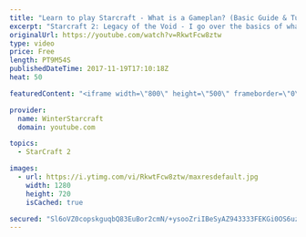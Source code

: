 ```yaml
---
title: "Learn to play Starcraft - What is a Gameplan? (Basic Guide & Tutorial)"
excerpt: "Starcraft 2: Legacy of the Void - I go over the basics of what a gameplan in starcraft 2 is and how to put one together.  Note this is not a guide on WHAT gameplan you should be using as each race!"
originalUrl: https://youtube.com/watch?v=RkwtFcw8ztw
type: video
price: Free
length: PT9M54S
publishedDateTime: 2017-11-19T17:10:18Z
heat: 50

featuredContent: "<iframe width=\"800\" height=\"500\" frameborder=\"0\" src=\"https://www.youtube.com/embed/RkwtFcw8ztw\" allow=\"accelerometer; autoplay; encrypted-media; gyroscope; picture-in-picture\" allowfullscreen></iframe>"

provider:
  name: WinterStarcraft
  domain: youtube.com

topics:
  - StarCraft 2

images:
  - url: https://i.ytimg.com/vi/RkwtFcw8ztw/maxresdefault.jpg
    width: 1280
    height: 720
    isCached: true

secured: "Sl6oVZ0copskguqbQ83EuBor2cmN/+ysooZriIBeSyAZ943333FEKGi0OS6uzvS/Yd83L6HRTD7IXo0bnlNKj4YpaIAlEkfQB3hgkD7eJM/AMh2OZ7SgIkeCz187DPSgAYefN2/w5uVSsXdr2xOJ93A706jMIOyXcF8RHDCb7PN/UzApfCFfWSeTVCuX/iCjMX+suJFcLa7m9LROjJBGGZvy3vxh3oOXzm6tRYp8q62zHSeMotpge6vXKdy1uHbQQw9hJL84r6289UEpSd0ghHOnm7VxvoVh8/Br14tLJ22LBWQB7iNiXCsmGxDQCr15BalzkKi4Lcs0DP0Csy/2rIjCIIxzZtlZDZqoXdGbAwYEo6tZ7htTuVHiRk6iS/DITEwe9Y6WJKUq/LHR0Mef261OUijVt8kOV5nEMHKXxoc=;BIaMCSAprjGNF3H6QUkchA=="
---
```


